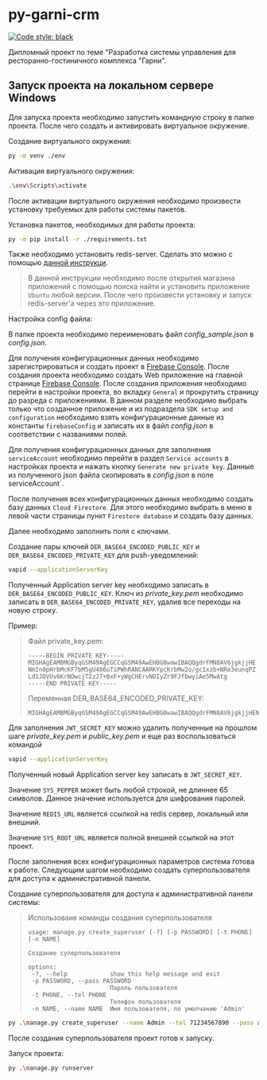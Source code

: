 # py-garni-crm

[![Code style: black](https://img.shields.io/badge/code%20style-black-000000.svg)](https://github.com/psf/black)

Дипломный проект по теме "Разработка системы управления для ресторанно-гостиничного комплекса "Гарни".

## Запуск проекта на локальном сервере Windows

Для запуска проекта необходимо запустить командную строку в папке проекта. После чего создать и активировать виртуальное окружение.

Создание виртуального окружения:

```sh
py -m venv ./env
```

Активация виртуального окружения:

```sh
.\env\Scripts\activate
```

После активации виртуального окружения необходимо произвести установку требуемых для работы системы пакетов.

Установка пакетов, необходимых для работы проекта:

```sh
py -m pip install -r ./requirements.txt
```

Также необходимо установить redis-server. Сделать это можно с помощью [данной инструкци](https://developer.redis.com/create/windows/).

>В данной инструкции необходимо после открытия магазина приложений с помощью поиска найти и установить приложение `Ubuntu` любой версии. После чего произвести установку и запуск redis-server'а через это приложение.

Настройка config файла:

В папке проекта необходимо переименовать файл _config_sample.json_ в _config.json_.

Для получения конфигурационных данных необходимо зарегистрироваться и создать проект в [Firebase Console](https://console.firebase.google.com). После создания проекта необходимо создать Web приложение на главной странице [Firebase Console](https://console.firebase.google.com). После создания приложения необходимо перейти в настройки проекта, во вкладку `General` и прокрутить страницу до разреда с приложениями. В данном разделе необходимо выбрать только что созданное приложение и из подраздела `SDK setup and configuration` необходимо взять конфигурационные данные из константы `firebaseConfig` и записать их в файл _config.json_ в соответствии с названиями полей.

Для получения конфигурационных данных для заполнения `serviceAccount` необходимо перейти в раздел `Service accounts` в настройках проекта и нажать кнопку `Generate new private key`. Данные из полученного json файла скопировать в _config.json_ в поле serviceAccount`.

После получения всех конфигурационных данных необходимо создать базу данных `Cloud Firestore`. Для этого необходимо выбрать в меню в левой части страницы пункт `Firestore database` и создать базу данных.

Далее необходимо заполнить поля с ключами.

Создание пары ключей `DER_BASE64_ENCODED_PUBLIC_KEY` и `DER_BASE64_ENCODED_PRIVATE_KEY` для push-уведомлений:

```sh
vapid --applicationServerKey
```

Полученный Application server key необходимо записать в `DER_BASE64_ENCODED_PUBLIC_KEY`. Ключ из _private_key.pem_ необходимо записать в `DER_BASE64_ENCODED_PRIVATE_KEY`, удалив все переходы на новую строку.

Пример:

>Файл private_key.pem:
>
>```text
>-----BEGIN PRIVATE KEY-----
>MIGHAgEAMBMGByqGSM49AgEGCCqGSM49AwEHBG0wawIBAQQgdrFMN8AV6jgkjjHE
>NmIn0pHrbMcKF7bM5gU486uTiPWhRANCAARKYpcKrbMw2o/gc1xzb+NRe3eunqPZ
>Ld1JDVUv6KrNOwcjT2zJ7+BxF+yWgCHErvNOIyZr9FJfbwyiAe5MwAtg
>-----END PRIVATE KEY-----
>```
>
>Переменная DER_BASE64_ENCODED_PRIVATE_KEY:
>
>```text
>MIGHAgEAMBMGByqGSM49AgEGCCqGSM49AwEHBG0wawIBAQQgdrFMN8AV6jgkjjHENmIn0pHrbMcKF7bM5gU486uTiPWhRANCAARKYpcKrbMw2o/gc1xzb+NRe3eunqPZLd1JDVUv6KrNOwcjT2zJ7+BxF+yWgCHErvNOIyZr9FJfbwyiAe5MwAtg
>```

Для заполнения `JWT_SECRET_KEY` можно удалить полученные на прошлом шаге _private_key.pem_ и _public_key.pem_ и еще раз воспользоваться командой

```sh
vapid --applicationServerKey
```

Полученный новый Application server key записать в `JWT_SECRET_KEY`.

Значение `SYS_PEPPER` может быть любой строкой, не длиннее 65 символов. Данное значение используется для шифрования паролей.

Значение `REDIS_URL` является ссылкой на redis сервер, локальный или внешний.

Значение `SYS_ROOT_URL` является полной внешней ссылкой на этот проект.

После заполнения всех конфигурационных параметров система готова к работе. Следующим шагом необходимо создать суперпользователя для доступа к административной панели.

Создание суперпользователя для доступа к административной панели системы:

>Использоваие команды создания суперпользователя
>
>```text
>usage: manage.py create_superuser [-?] [-p PASSWORD] [-t PHONE] [-n NAME]
>
>Создание суперпользователя
>
>options:
>  -?, --help            show this help message and exit
>  -p PASSWORD, --pass PASSWORD
>                        Пароль пользователя
>  -t PHONE, --tel PHONE
>                        Телефон пользователя
>  -n NAME, --name NAME  Имя пользователя, по умолчанию 'Admin'
>```

```sh
py .\manage.py create_superuser --name Admin --tel 71234567890 --pass adminadmin
```

После создания суперпользователя проект готов к запуску.

Запуск проекта:

```sh
py .\manage.py runserver
```
